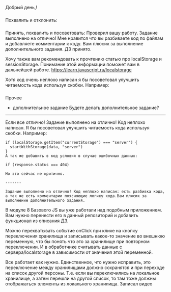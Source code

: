 Добрый день,!

###
Похвалить и отклонить:


###
Принять, похвалить и посоветовать:
Проверил вашу работу. Задание выполнено на отлично! Мне нравится что вы разбиваете код по файлам и добавляете комментарии к коду. Вам плюсик за выполнение дополнительного задания. ДЗ принято.

Хочу также вам рекомендовать к прочтению статью про localStorage и sessionStorage. Понимание этой информации поможет вам в дальнейшей работе.
https://learn.javascript.ru/localstorage


Хотя код очень неплохо написан я бы посоветовал улучшить читаемость кода используя скобки. Например:

###
Прочее




- дополнительное задание
    Будете делать дополнительное задание?



---------
Если все отлично!
    Задание выполнено на отлично! Код неплохо написан. Я бы посоветовал улучшить читаемость кода используя скобки. Например:

    if (localStorage.getItem("currentStorage") === "server") {
      startWithStorage(data, "server")
    }
    А так же добавить в код условия в случае ошибочных данных:

    if (response.status === 404)

    Но это сейчас не критично.

    -------

    Задание выполнено на отлично! Код неплохо написан: есть разбивка кода, а так же есть комментарии поясняющие логику кода.Вам плюсик за выполнение дополнительного задания.





В модуле 8 Базового JS вы уже работали над подобным приложением. Вам нужно перенести его в данный репозиторий и добавить функционал из описания ДЗ.

Можно перехватывать событие onClick при клике на кнопку переключения хранилища и записывать какое-то значение во внешнюю переменную, что бы понять что это за хранилище при повторном переключении. И в обработчике считывать данные с сервера/localstorage в зависимости от значения этой переменной.


Все работает как нужно. Единственное, что нужно исправить, это переключение между хранилищами должно сохранятся и при переходе на список другой персоны. Т.е. если вы переключились на локальное хранилище, а затем перешли на другой список, то там тоже должны отображаться элементы из локального хранилища. Записал видео
